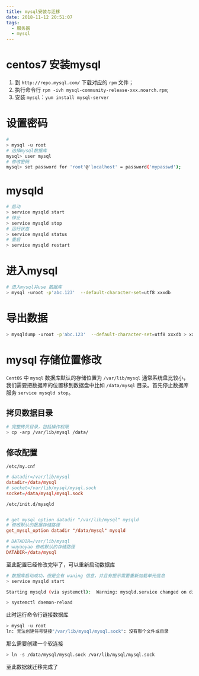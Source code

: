 ```yaml
---
title: mysql安装与迁移
date: 2018-11-12 20:51:07
tags:
  - 服务器
  - mysql
---
```


# centos7 安装mysql

1. 到 `http://repo.mysql.com/` 下载对应的 `rpm` 文件；
2. 执行命令行 `rpm -ivh mysql-community-release-xxx.noarch.rpm`;
3. 安装 `mysql`：`yum install mysql-server`

# 设置密码

```bash
# 
> mysql -u root
# 选择mysql数据库
mysql> user mysql
# 修改密码
mysql> set password for 'root'@'localhost' = password('mypasswd'); 

```

# mysqld

```bash
# 启动
> service mysqld start
# 停止
> service mysqld stop
# 运行状态
> service mysqld status
# 重启
> service mysqld restart
```

# 进入mysql

```bash
# 进入mysql并use 数据库
> mysql -uroot -p'abc.123'  --default-character-set=utf8 xxxdb
```

# 导出数据

```bash
> mysqldump -uroot -p'abc.123'  --default-character-set=utf8 xxxdb > xxxxdb.sql

```

# mysql 存储位置修改

`CentOS` 中 `mysql` 数据库默认的存储位置为 `/var/lib/mysql` 通常系统盘比较小，我们需要把数据库的位置移到数据盘中比如 `/data/mysql` 目录。首先停止数据库服务 `service mysqld stop`。

## 拷贝数据目录

```bash
# 完整拷贝目录，包括操作权限
> cp -arp /var/lib/mysql /data/

```

## 修改配置

`/etc/my.cnf`

```conf
# datadir=/var/lib/mysql
datadir=/data/mysql
# socket=/var/lib/mysql/mysql.sock
socket=/data/mysql/mysql.sock
```

`/etc/init.d/mysqld`

```conf

# get_mysql_option datadir "/var/lib/mysql" mysqld
# 修改默认的数据存储路径
get_mysql_option datadir "/data/mysql" mysqld

```

```conf
# DATADIR=/var/lib/mysql
# wuyaoyao 修改默认的存储路径
DATADIR=/data/mysql
```

至此配置已经修改完毕了，可以重新启动数据库

```bash
# 数据库启动成功，但是会有 waning 信息，并且有提示需要重新加载单元信息
> service mysqld start

Starting mysqld (via systemctl):  Warning: mysqld.service changed on disk. Run 'systemctl daemon-reload' to reload units.

> systemctl daemon-reload

```

此时运行命令行链接数据库

```bash
> mysql -u root
ln: 无法创建符号链接"/var/lib/mysql/mysql.sock": 没有那个文件或目录

```

那么需要创建一个软连接

```bash
> ln -s /data/mysql/mysql.sock /var/lib/mysql/mysql.sock
```

至此数据就迁移完成了